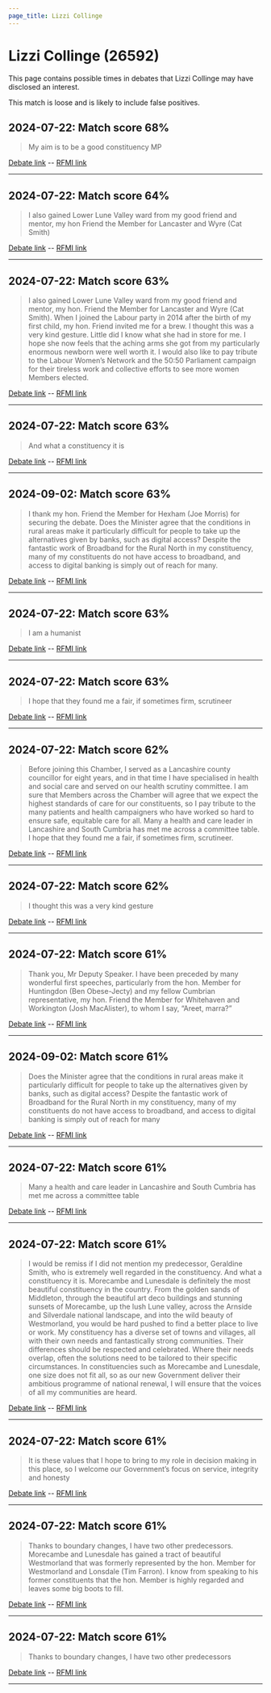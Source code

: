 ```yaml
---
page_title: Lizzi Collinge
---
```


# Lizzi Collinge  (26592)

This page contains possible times in debates that Lizzi Collinge may have disclosed an interest.

This match is loose and is likely to include false positives. 



## 2024-07-22: Match score 68%

>My aim is to be a good constituency MP

[Debate link](https://www.theyworkforyou.com/debates/?id=2024-07-22e.473.1)  --  [RFMI link](https://www.theyworkforyou.com/mp/26592/register)


---



## 2024-07-22: Match score 64%

>I also gained Lower Lune Valley ward from my good friend and mentor, my hon Friend the Member for Lancaster and Wyre (Cat Smith)

[Debate link](https://www.theyworkforyou.com/debates/?id=2024-07-22e.473.1)  --  [RFMI link](https://www.theyworkforyou.com/mp/26592/register)


---



## 2024-07-22: Match score 63%

>I also gained Lower Lune Valley ward from my good friend and mentor, my hon. Friend the Member for Lancaster and Wyre (Cat Smith). When I joined the Labour party in 2014 after the birth of my first child, my hon. Friend invited me for a brew. I thought this was a very kind gesture. Little did I know what she had in store for me. I hope she now feels that the aching arms she got from my particularly enormous newborn were well worth it. I would also like to pay tribute to the Labour Women’s Network and the 50:50 Parliament campaign for their tireless work and collective efforts to see more women Members elected.

[Debate link](https://www.theyworkforyou.com/debates/?id=2024-07-22e.473.1)  --  [RFMI link](https://www.theyworkforyou.com/mp/26592/register)


---



## 2024-07-22: Match score 63%

>And what a constituency it is

[Debate link](https://www.theyworkforyou.com/debates/?id=2024-07-22e.473.1)  --  [RFMI link](https://www.theyworkforyou.com/mp/26592/register)


---



## 2024-09-02: Match score 63%

>I thank my hon. Friend the Member for Hexham (Joe Morris) for securing the debate. Does the Minister agree that the conditions in rural areas make it particularly difficult for people to take up the alternatives given by banks, such as digital access? Despite the fantastic work of Broadband for the Rural North in my constituency, many of my constituents do not have access to broadband, and access to digital banking is simply out of reach for many.

[Debate link](https://www.theyworkforyou.com/debates/?id=2024-09-02a.132.1)  --  [RFMI link](https://www.theyworkforyou.com/mp/26592/register)


---



## 2024-07-22: Match score 63%

>I am a humanist

[Debate link](https://www.theyworkforyou.com/debates/?id=2024-07-22e.473.1)  --  [RFMI link](https://www.theyworkforyou.com/mp/26592/register)


---



## 2024-07-22: Match score 63%

>I hope that they found me a fair, if sometimes firm, scrutineer

[Debate link](https://www.theyworkforyou.com/debates/?id=2024-07-22e.473.1)  --  [RFMI link](https://www.theyworkforyou.com/mp/26592/register)


---



## 2024-07-22: Match score 62%

>Before joining this Chamber, I served as a Lancashire county councillor for eight years, and in that time I have specialised in health and social care and served on our health scrutiny committee. I am sure that Members across the Chamber will agree that we expect the highest standards of care for our constituents, so I pay tribute to the many patients and health campaigners who have worked so hard to ensure safe, equitable care for all. Many a health and care leader in Lancashire and South Cumbria has met me across a committee table. I hope that they found me a fair, if sometimes firm, scrutineer.

[Debate link](https://www.theyworkforyou.com/debates/?id=2024-07-22e.473.1)  --  [RFMI link](https://www.theyworkforyou.com/mp/26592/register)


---



## 2024-07-22: Match score 62%

>I thought this was a very kind gesture

[Debate link](https://www.theyworkforyou.com/debates/?id=2024-07-22e.473.1)  --  [RFMI link](https://www.theyworkforyou.com/mp/26592/register)


---



## 2024-07-22: Match score 61%

>Thank you, Mr Deputy Speaker. I have been preceded by many wonderful first speeches, particularly from the hon. Member for Huntingdon (Ben Obese-Jecty) and my fellow Cumbrian representative, my hon. Friend the Member for Whitehaven and Workington (Josh MacAlister), to whom I say, “Areet, marra?”

[Debate link](https://www.theyworkforyou.com/debates/?id=2024-07-22e.473.1)  --  [RFMI link](https://www.theyworkforyou.com/mp/26592/register)


---



## 2024-09-02: Match score 61%

>Does the Minister agree that the conditions in rural areas make it particularly difficult for people to take up the alternatives given by banks, such as digital access? Despite the fantastic work of Broadband for the Rural North in my constituency, many of my constituents do not have access to broadband, and access to digital banking is simply out of reach for many

[Debate link](https://www.theyworkforyou.com/debates/?id=2024-09-02a.132.1)  --  [RFMI link](https://www.theyworkforyou.com/mp/26592/register)


---



## 2024-07-22: Match score 61%

>Many a health and care leader in Lancashire and South Cumbria has met me across a committee table

[Debate link](https://www.theyworkforyou.com/debates/?id=2024-07-22e.473.1)  --  [RFMI link](https://www.theyworkforyou.com/mp/26592/register)


---



## 2024-07-22: Match score 61%

>I would be remiss if I did not mention my predecessor, Geraldine Smith, who is extremely well regarded in the constituency. And what a constituency it is. Morecambe and Lunesdale is definitely the most beautiful constituency in the country. From the golden sands of Middleton, through the beautiful art deco buildings and stunning sunsets of Morecambe, up the lush Lune valley, across the Arnside and Silverdale national landscape, and into the wild beauty of Westmorland, you would be hard pushed to find a better place to live or work. My constituency has a diverse set of towns and villages, all with their own needs and fantastically strong communities. Their differences should be respected and celebrated. Where their needs overlap, often the solutions need to be tailored to their specific circumstances. In constituencies such as Morecambe and Lunesdale, one size does not fit all, so as our new Government deliver their ambitious programme of national renewal, I will ensure that the voices of all my communities are heard.

[Debate link](https://www.theyworkforyou.com/debates/?id=2024-07-22e.473.1)  --  [RFMI link](https://www.theyworkforyou.com/mp/26592/register)


---



## 2024-07-22: Match score 61%

>It is these values that I hope to bring to my role in decision making in this place, so I welcome our Government’s focus on service, integrity and honesty

[Debate link](https://www.theyworkforyou.com/debates/?id=2024-07-22e.473.1)  --  [RFMI link](https://www.theyworkforyou.com/mp/26592/register)


---



## 2024-07-22: Match score 61%

>Thanks to boundary changes, I have two other predecessors. Morecambe and Lunesdale has gained a tract of beautiful Westmorland that was formerly represented by the hon. Member for Westmorland and Lonsdale (Tim Farron). I know from speaking to his former constituents that the hon. Member is highly regarded and leaves some big boots to fill.

[Debate link](https://www.theyworkforyou.com/debates/?id=2024-07-22e.473.1)  --  [RFMI link](https://www.theyworkforyou.com/mp/26592/register)


---



## 2024-07-22: Match score 61%

>Thanks to boundary changes, I have two other predecessors

[Debate link](https://www.theyworkforyou.com/debates/?id=2024-07-22e.473.1)  --  [RFMI link](https://www.theyworkforyou.com/mp/26592/register)


---

